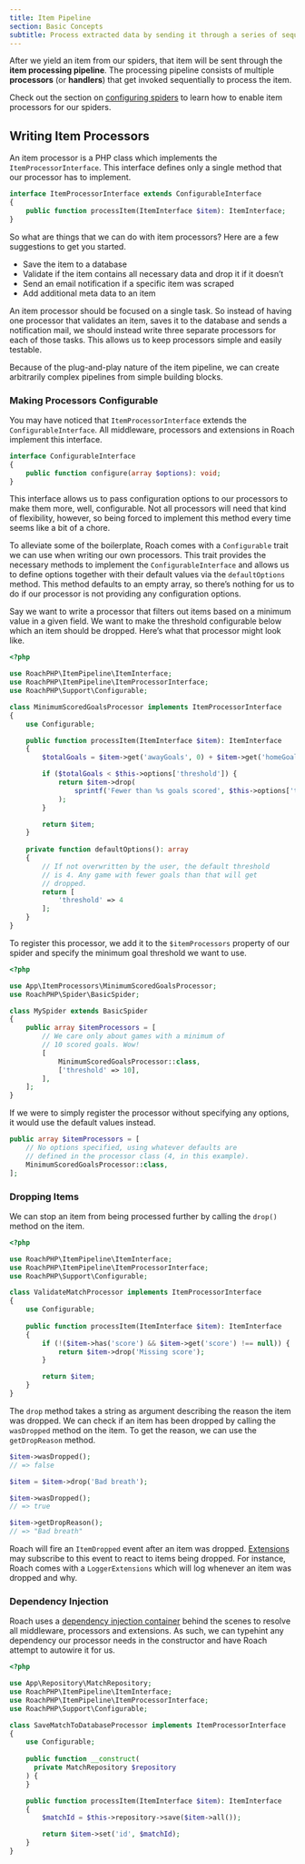 ```yaml
---
title: Item Pipeline
section: Basic Concepts
subtitle: Process extracted data by sending it through a series of sequential steps.
---
```


After we yield an item from our spiders, that item will be sent through the **item processing pipeline**. The processing pipeline consists of multiple **processors** (or **handlers**) that get invoked sequentially to process the item.

Check out the section on [configuring spiders](/docs/spiders#configuring-spiders) to learn how to enable item processors for our spiders.

## Writing Item Processors

An item processor is a PHP class which implements the `ItemProcessorInterface`. This interface defines only a single method that our processor has to implement.

<CodeBlock>

```php
interface ItemProcessorInterface extends ConfigurableInterface
{
  	public function processItem(ItemInterface $item): ItemInterface;
}
```

</CodeBlock>

So what are things that we can do with item processors? Here are a few suggestions to get you started.

- Save the item to a database
- Validate if the item contains all necessary data and drop it if it doesn’t
- Send an email notification if a specific item was scraped
- Add additional meta data to an item

An item processor should be focused on a single task. So instead of having one processor that validates an item, saves it to the database and sends a notification mail, we should instead write three separate processors for each of those tasks. This allows us to keep processors simple and easily testable.

Because of the plug-and-play nature of the item pipeline, we can create arbitrarily complex pipelines from simple building blocks.

### Making Processors Configurable

You may have noticed that `ItemProcessorInterface` extends the `ConfigurableInterface`. All middleware, processors and extensions in Roach implement this interface.

<CodeBlock>

```php
interface ConfigurableInterface
{
  	public function configure(array $options): void;
}
```

</CodeBlock>

This interface allows us to pass configuration options to our processors to make them more, well, configurable. Not all processors will need that kind of flexibility, however, so being forced to implement this method every time seems like a bit of a chore.

To alleviate some of the boilerplate, Roach comes with a `Configurable` trait we can use when writing our own processors. This trait provides the necessary methods to implement the `ConfigurableInterface` and allows us to define options  together with their default values via the `defaultOptions` method. This method defaults to an empty array, so there’s nothing for us to do if our processor is not providing any configuration options.

Say we want to write a processor that filters out items based on a minimum value in a given field. We want to make the threshold configurable below which an item should be dropped. Here’s what that processor might look like.

<CodeBlock>

```php
<?php

use RoachPHP\ItemPipeline\ItemInterface;
use RoachPHP\ItemPipeline\ItemProcessorInterface;
use RoachPHP\Support\Configurable;

class MinimumScoredGoalsProcessor implements ItemProcessorInterface
{
    use Configurable;

  	public function processItem(ItemInterface $item): ItemInterface
    {
      	$totalGoals = $item->get('awayGoals', 0) + $item->get('homeGoals', 0);

      	if ($totalGoals < $this->options['threshold']) {
          	return $item->drop(
                sprintf('Fewer than %s goals scored', $this->options['threshold'])
          	);
        }

      	return $item;
    }
  
  	private function defaultOptions(): array
    {
        // If not overwritten by the user, the default threshold
        // is 4. Any game with fewer goals than that will get
        // dropped.
      	return [
          	'threshold' => 4
        ];
    }
}
```

</CodeBlock>

To register this processor, we add it to the `$itemProcessors` property of our spider and specify the minimum goal threshold we want to use.

<CodeBlock>

```php
<?php

use App\ItemProcessors\MinimumScoredGoalsProcessor;
use RoachPHP\Spider\BasicSpider;

class MySpider extends BasicSpider
{
    public array $itemProcessors = [
        // We care only about games with a minimum of
        // 10 scored goals. Wow!
        [
            MinimumScoredGoalsProcessor::class,
            ['threshold' => 10],
        ],
    ];
}
```

</CodeBlock>

If we were to simply register the processor without specifying any options, it would use the default values instead.

<CodeBlock>

```php
public array $itemProcessors = [
    // No options specified, using whatever defaults are
    // defined in the processor class (4, in this example).
    MinimumScoredGoalsProcessor::class,
];
```

</CodeBlock>

### Dropping Items

We can stop an item from being processed further by calling the `drop()` method on the item.

<CodeBlock>

```php
<?php

use RoachPHP\ItemPipeline\ItemInterface;
use RoachPHP\ItemPipeline\ItemProcessorInterface;
use RoachPHP\Support\Configurable;

class ValidateMatchProcessor implements ItemProcessorInterface
{
    use Configurable;
  
  	public function processItem(ItemInterface $item): ItemInterface
    {
        if (!($item->has('score') && $item->get('score') !== null)) {
          	return $item->drop('Missing score');
        }

      	return $item;
    }
}
```

</CodeBlock>

The `drop` method takes a string as argument describing the reason the item was dropped. We can check if an item has been dropped by calling the `wasDropped` method on the item. To get the reason, we can use the `getDropReason` method.

<CodeBlock>

```php
$item->wasDropped();
// => false

$item = $item->drop('Bad breath');

$item->wasDropped();
// => true

$item->getDropReason();
// => "Bad breath"
```

</CodeBlock>

Roach will fire an `ItemDropped` event after an item was dropped. [Extensions](/docs/extensions) may subscribe to this event to react to items being dropped. For instance, Roach comes with a `LoggerExtensions` which will log whenever an item was dropped and why.

### Dependency Injection

Roach uses a [dependency injection container](/docs/dependency-injection) behind the scenes to resolve all middleware, processors and extensions. As such, we can typehint any dependency our processor needs in the constructor and have Roach attempt to autowire it for us.

<CodeBlock>

```php
<?php

use App\Repository\MatchRepository;
use RoachPHP\ItemPipeline\ItemInterface;
use RoachPHP\ItemPipeline\ItemProcessorInterface;
use RoachPHP\Support\Configurable;

class SaveMatchToDatabaseProcessor implements ItemProcessorInterface
{
    use Configurable;
  
  	public function __construct(
      private MatchRepository $repository
    ) {
    }

  	public function processItem(ItemInterface $item): ItemInterface
    {
  		$matchId = $this->repository->save($item->all());

      	return $item->set('id', $matchId);
    }
}
```

</CodeBlock>
